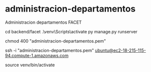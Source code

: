 # administracion-departamentos
 Administracion departamentos FACET

cd backend/facet
 .\venv\Scripts\activate
py manage.py runserver  


 chmod 400 "administracion-departamentos.pem"

  ssh -i "administracion-departamentos.pem" ubuntu@ec2-18-215-115-94.compute-1.amazonaws.com

  source venv/bin/activate
